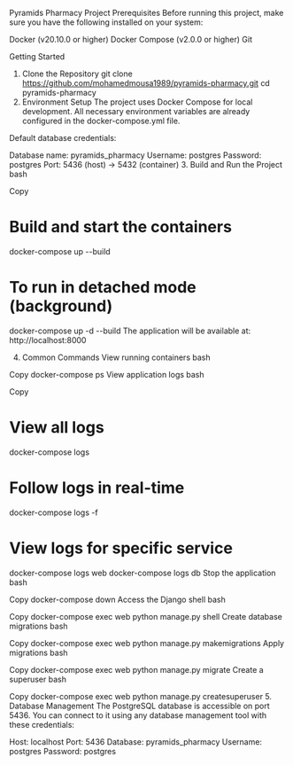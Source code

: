 Pyramids Pharmacy Project
Prerequisites
Before running this project, make sure you have the following installed on your system:

Docker (v20.10.0 or higher)
Docker Compose (v2.0.0 or higher)
Git


Getting Started
1. Clone the Repository
git clone https://github.com/mohamedmousa1989/pyramids-pharmacy.git
cd pyramids-pharmacy
2. Environment Setup
The project uses Docker Compose for local development. All necessary environment variables are already configured in the docker-compose.yml file.

Default database credentials:

Database name: pyramids_pharmacy
Username: postgres
Password: postgres
Port: 5436 (host) -> 5432 (container)
3. Build and Run the Project
bash

Copy
# Build and start the containers
docker-compose up --build

# To run in detached mode (background)
docker-compose up -d --build
The application will be available at: http://localhost:8000

4. Common Commands
View running containers
bash

Copy
docker-compose ps
View application logs
bash

Copy
# View all logs
docker-compose logs

# Follow logs in real-time
docker-compose logs -f

# View logs for specific service
docker-compose logs web
docker-compose logs db
Stop the application
bash

Copy
docker-compose down
Access the Django shell
bash

Copy
docker-compose exec web python manage.py shell
Create database migrations
bash

Copy
docker-compose exec web python manage.py makemigrations
Apply migrations
bash

Copy
docker-compose exec web python manage.py migrate
Create a superuser
bash

Copy
docker-compose exec web python manage.py createsuperuser
5. Database Management
The PostgreSQL database is accessible on port 5436. You can connect to it using any database management tool with these credentials:

Host: localhost
Port: 5436
Database: pyramids_pharmacy
Username: postgres
Password: postgres